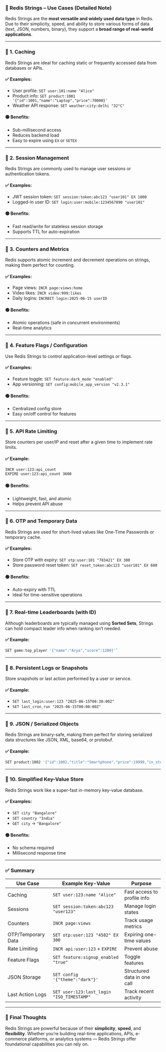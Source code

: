 ### 📘 Redis Strings – Use Cases (Detailed Note)

Redis Strings are the **most versatile and widely used data type** in Redis. Due to their simplicity, speed, and ability to store various forms of data (text, JSON, numbers, binary), they support a **broad range of real-world applications**.

---

### 🔹 1. **Caching**

Redis Strings are ideal for caching static or frequently accessed data from databases or APIs.

#### ✅ Examples:

* User profile:
  `SET user:101:name "Alice"`
* Product info:
  `SET product:1001 '{"id":1001,"name":"Laptop","price":70000}'`
* Weather API response:
  `SET weather:city:delhi "32°C"`

#### 🟢 Benefits:

* Sub-millisecond access
* Reduces backend load
* Easy to expire using `EX` or `SETEX`

---

### 🔹 2. **Session Management**

Redis Strings are commonly used to manage user sessions or authentication tokens.

#### ✅ Examples:

* JWT session token:
  `SET session:token:abc123 "user101" EX 1800`
* Logged-in user ID:
  `SET login:user:mobile:1234567890 "user101"`

#### 🟢 Benefits:

* Fast read/write for stateless session storage
* Supports TTL for auto-expiration

---

### 🔹 3. **Counters and Metrics**

Redis supports atomic increment and decrement operations on strings, making them perfect for counting.

#### ✅ Examples:

* Page views:
  `INCR page:views:home`
* Video likes:
  `INCR video:999:likes`
* Daily logins:
  `INCRBIT login:2025-06-15 userID`

#### 🟢 Benefits:

* Atomic operations (safe in concurrent environments)
* Real-time analytics

---

### 🔹 4. **Feature Flags / Configuration**

Use Redis Strings to control application-level settings or flags.

#### ✅ Examples:

* Feature toggle:
  `SET feature:dark_mode "enabled"`
* App versioning:
  `SET config:mobile_app_version "v2.3.1"`

#### 🟢 Benefits:

* Centralized config store
* Easy on/off control for features

---

### 🔹 5. **API Rate Limiting**

Store counters per user/IP and reset after a given time to implement rate limits.

#### ✅ Example:

```bash
INCR user:123:api_count
EXPIRE user:123:api_count 3600
```

#### 🟢 Benefits:

* Lightweight, fast, and atomic
* Helps prevent API abuse

---

### 🔹 6. **OTP and Temporary Data**

Redis Strings are used for short-lived values like One-Time Passwords or temporary cache.

#### ✅ Examples:

* Store OTP with expiry:
  `SET otp:user:101 "783421" EX 300`
* Store password reset token:
  `SET reset_token:abc123 "user101" EX 600`

#### 🟢 Benefits:

* Auto-expiry with TTL
* Ideal for time-sensitive operations

---

### 🔹 7. **Real-time Leaderboards (with ID)**

Although leaderboards are typically managed using **Sorted Sets**, Strings can hold compact leader info when ranking isn’t needed.

#### ✅ Example:

```bash
SET game:top_player '{"name":"Arya","score":1200}'`
```

---

### 🔹 8. **Persistent Logs or Snapshots**

Store snapshots or last action performed by a user or service.

#### ✅ Example:

* `SET last_login:user:123 "2025-06-15T08:30:00Z"`
* `SET last_cron_run "2025-06-15T00:00:00Z"`

---

### 🔹 9. **JSON / Serialized Objects**

Redis Strings are binary-safe, making them perfect for storing serialized data structures like JSON, XML, base64, or protobuf.

#### ✅ Example:

```bash
SET product:1002 '{"id":1002,"title":"Smartphone","price":19999,"in_stock":true}'
```

---

### 🔹 10. **Simplified Key-Value Store**

Redis Strings work like a super-fast in-memory key-value database.

#### ✅ Examples:

* `SET city "Bangalore"`
* `SET country "India"`
* `GET city` → `"Bangalore"`

#### 🟢 Benefits:

* No schema required
* Millisecond response time

---

### ✅ Summary

| Use Case           | Example Key-Value                         | Purpose                     |
| ------------------ | ----------------------------------------- | --------------------------- |
| Caching            | `SET user:123:name "Alice"`               | Fast access to profile info |
| Sessions           | `SET session:token:abc123 "user123"`      | Manage login states         |
| Counters           | `INCR page:views`                         | Track usage metrics         |
| OTP/Temporary Data | `SET otp:user:123 "4582" EX 300`          | Expiring one-time values    |
| Rate Limiting      | `INCR api:user:123` + `EXPIRE`            | Prevent abuse               |
| Feature Flags      | `SET feature:signup_enabled "true"`       | Toggle features             |
| JSON Storage       | `SET config '{"theme":"dark"}'`           | Structured data in one call |
| Last Action Logs   | `SET user:123:last_login "ISO_TIMESTAMP"` | Track recent activity       |

---

### 🧠 Final Thoughts

Redis Strings are powerful because of their **simplicity**, **speed**, and **flexibility**. Whether you’re building real-time applications, APIs, e-commerce platforms, or analytics systems — Redis Strings offer foundational capabilities you can rely on.


